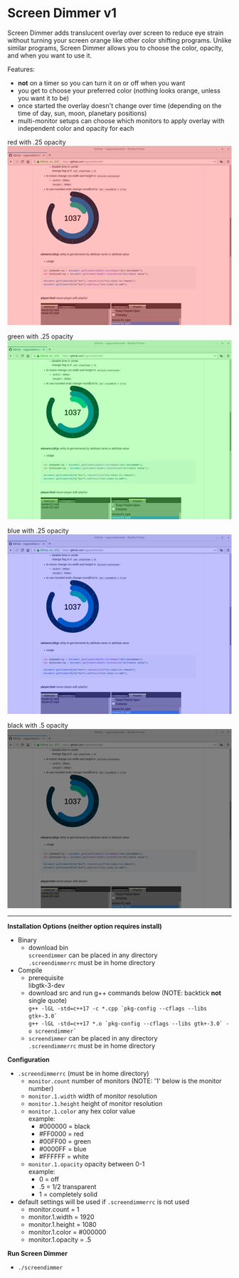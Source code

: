 # Screen Dimmer v1
Screen Dimmer adds translucent overlay over screen to reduce eye strain without turning your screen orange like other color shifting programs.
Unlike similar programs, Screen Dimmer allows you to choose the color, opacity, and when you want to use it.

Features:
* **not** on a timer so you can turn it on or off when you want
* you get to choose your preferred color (nothing looks orange, unless you want it to be)
* once started the overlay doesn't change over time (depending on the time of day, sun, moon, planetary positions)
* multi-monitor setups can choose which monitors to apply overlay with independent color and opacity for each

red with .25 opacity\
![Screen Dimmer Screenshot](screenshot/screendimmer-screenshot-01.png?raw=true "Red")

green with .25 opacity\
![Screen Dimmer Screenshot](screenshot/screendimmer-screenshot-02.png?raw=true "Green")

blue with .25 opacity\
![Screen Dimmer Screenshot](screenshot/screendimmer-screenshot-03.png?raw=true "Blue")

black with .5 opacity\
![Screen Dimmer Screenshot](screenshot/screendimmer-screenshot-04.png?raw=true "Black")

---

**Installation Options (neither option requires install)**
* Binary
  * download bin\
`screendimmer` can be placed in any directory\
`.screendimmerrc` must be in home directory
* Compile
  * prerequisite\
libgtk-3-dev
  * download src and run g++ commands below (NOTE: backtick **not** single quote)\
``` g++ -lGL -std=c++17 -c *.cpp `pkg-config --cflags --libs gtk+-3.0` ```\
``` g++ -lGL -std=c++17 *.o `pkg-config --cflags --libs gtk+-3.0` -o screendimmer` ```
  * `screendimmer` can be placed in any directory\
`.screendimmerrc` must be in home directory

**Configuration**
* `.screendimmerrc` (must be in home directory)
  * `monitor.count` number of monitors (NOTE: '1' below is the monitor number)
  * `monitor.1.width` width of monitor resolution
  * `monitor.1.height` height of monitor resolution
  * `monitor.1.color` any hex color value\
example:
    * #000000 = black
    * #FF0000 = red
    * #00FF00 = green
    * #0000FF = blue
    * #FFFFFF = white
  * `monitor.1.opacity` opacity between 0-1\
example:
    * 0 = off
    * .5 = 1/2 transparent
    * 1 = completely solid
* default settings will be used if `.screendimmerrc` is not used
  * monitor.count = 1
  * monitor.1.width = 1920
  * monitor.1.height = 1080
  * monitor.1.color = #000000
  * monitor.1.opacity = .5

**Run Screen Dimmer**
* `./screendimmer`
